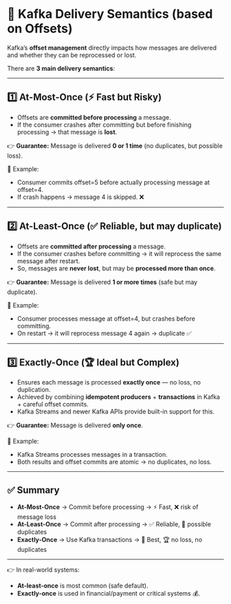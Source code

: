 # 📌 Kafka Delivery Semantics (based on Offsets)

Kafka’s **offset management** directly impacts how messages are delivered and whether they can be reprocessed or lost.

There are **3 main delivery semantics**:

---

## 1️⃣ **At-Most-Once (⚡ Fast but Risky)**

* Offsets are **committed before processing** a message.
* If the consumer crashes after committing but before finishing processing → that message is **lost**.

👉 **Guarantee:** Message is delivered **0 or 1 time** (no duplicates, but possible loss).

🔹 Example:

* Consumer commits offset=5 before actually processing message at offset=4.
* If crash happens → message 4 is skipped. ❌

---

## 2️⃣ **At-Least-Once (✅ Reliable, but may duplicate)**

* Offsets are **committed after processing** a message.
* If the consumer crashes before committing → it will reprocess the same message after restart.
* So, messages are **never lost**, but may be **processed more than once**.

👉 **Guarantee:** Message is delivered **1 or more times** (safe but may duplicate).

🔹 Example:

* Consumer processes message at offset=4, but crashes before committing.
* On restart → it will reprocess message 4 again → duplicate ✅

---

## 3️⃣ **Exactly-Once (🏆 Ideal but Complex)**

* Ensures each message is processed **exactly once** — no loss, no duplication.
* Achieved by combining **idempotent producers** + **transactions** in Kafka + careful offset commits.
* Kafka Streams and newer Kafka APIs provide built-in support for this.

👉 **Guarantee:** Message is delivered **only once**.

🔹 Example:

* Kafka Streams processes messages in a transaction.
* Both results and offset commits are atomic → no duplicates, no loss.

---

## ✅ Summary

* **At-Most-Once** → Commit before processing → ⚡ Fast, ❌ risk of message loss
* **At-Least-Once** → Commit after processing → ✅ Reliable, 🔁 possible duplicates
* **Exactly-Once** → Use Kafka transactions → 🎯 Best, 🏆 no loss, no duplicates

---

👉 In real-world systems:

* **At-least-once** is most common (safe default).
* **Exactly-once** is used in financial/payment or critical systems 💰.
